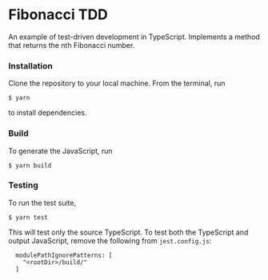 # Fibonacci TDD

An example of test-driven development in TypeScript. Implements a method that returns the nth Fibonacci number.

### Installation
Clone the repository to your local machine. From the terminal, run
```
$ yarn
```
to install dependencies.

### Build
To generate the JavaScript, run
```
$ yarn build
```

### Testing
To run the test suite,

```
$ yarn test
```
This will test only the source TypeScript.
To test both the TypeScript and output JavaScript, remove the following from `jest.config.js`:
```
  modulePathIgnorePatterns: [
    "<rootDir>/build/"
  ]
```